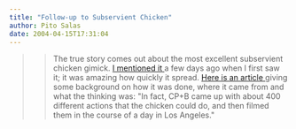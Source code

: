 ```yaml
---
title: "Follow-up to Subservient Chicken"
author: Pito Salas
date: 2004-04-15T17:31:04
---
```



>>

>> The true story comes out about the most excellent subservient chicken
gimick. [I mentioned it ](</weblogs/archives/000385.html>)a few days ago when
I first saw it; it was amazing how quickly it spread. [Here is an article
](<http://www.adweek.com/aw/creative/article_display.jsp?vnu_content_id=1000486708>)giving
some background on how it was done, where it came from and what the thinking
was: "In fact, CP+B came up with about 400 different actions that the chicken
could do, and then filmed them in the course of a day in Los Angeles."


